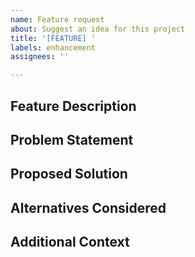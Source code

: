 ```yaml
---
name: Feature request
about: Suggest an idea for this project
title: '[FEATURE] '
labels: enhancement
assignees: ''

---
```


## Feature Description
<!-- A clear and concise description of what you want to happen -->

## Problem Statement
<!-- Describe the problem this feature would solve -->

## Proposed Solution
<!-- Describe how you think this could be implemented -->

## Alternatives Considered
<!-- Any alternative solutions or features you've considered -->

## Additional Context
<!-- Add any other context or screenshots about the feature request here -->